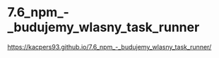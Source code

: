# 7.6_npm_-_budujemy_wlasny_task_runner


https://kacpers93.github.io/7.6_npm_-_budujemy_wlasny_task_runner/
